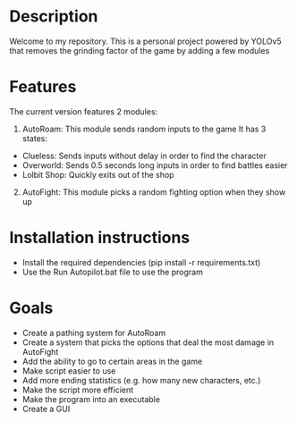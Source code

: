 # Description
Welcome to my repository. This is a personal project powered by YOLOv5 that removes the grinding factor of the game by adding a few modules

# Features
The current version features 2 modules:

1) AutoRoam: This module sends random inputs to the game
It has 3 states:
- Clueless: Sends inputs without delay in order to find the character
- Overworld: Sends 0.5 seconds long inputs in order to find battles easier
- Lolbit Shop: Quickly exits out of the shop

2) AutoFight: This module picks a random fighting option when they show up

# Installation instructions
- Install the required dependencies (pip install -r requirements.txt)
- Use the Run Autopilot.bat file to use the program

# Goals
- Create a pathing system for AutoRoam
- Create a system that picks the options that deal the most damage in AutoFight
- Add the ability to go to certain areas in the game
- Make script easier to use
- Add more ending statistics (e.g. how many new characters, etc.)
- Make the script more efficient
- Make the program into an executable
- Create a GUI